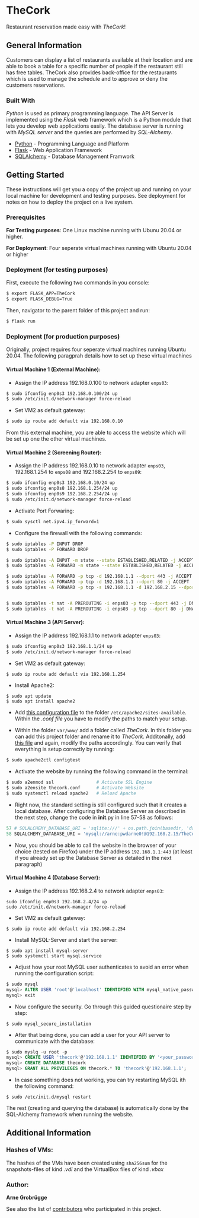 # TheCork

Restaurant reservation made easy with *TheCork*! 

## General Information

Customers can display a list of restaurants available at their location and are able to book a table for a specific number of people if the restaurant still has free tables. 
TheCork also provides back-office for the restaurants which is used to manage the schedule and to approve or deny the customers reservations.

### Built With

*Python* is used as primary programming language. The API Server is implemented using the *Flask* web framework which is a Python module that lets you develop web applications easily. The database server is running with *MySQL server* and the queries are performed by *SQL-Alchemy*. 

* [Python](https://www.python.org/) - Programming Language and Platform
* [Flask](https://flask.palletsprojects.com/en/2.2.x/) - Web Application Framework
* [SQLAlchemy](https://www.sqlalchemy.org/) - Database Management Framwork

## Getting Started

These instructions will get you a copy of the project up and running on your local machine for development and testing purposes. See deployment for notes on how to deploy the project on a live system.

### Prerequisites

**For Testing purposes**: One Linux machine running with Ubunu 20.04 or higher.

**For Deployment**: Four seperate virtual machines running with Ubuntu 20.04 or higher

### Deployment (for testing purposes)

First, execute the following two commands in you console:

```sh
$ export FLASK_APP=TheCork
$ export FLASK_DEBUG=True
```

Then, navigator to the parent folder of this project and run:

```bash
$ flask run
```

### Deployment (for production purposes)

Originally, project requires four seperate virtual machines running Ubuntu 20.04. 
The following paragprah details how to set up these virtual machines

#### **Virtual Machine 1** (External Machine):

* Assign the IP address 192.168.0.100 to network adapter `enps03`:

```bash
$ sudo ifconfig enp0s3 192.168.0.100/24 up
$ sudo /etc/init.d/network-manager force-reload
```

* Set VM2 as default gateway:

```bash
$ sudo ip route add default via 192.168.0.10 
```

From this external machine, you are able to access the website which will be set up one the other virtual machines.

#### **Virtual Machine 2** (Screening Router):

* Assign the IP address 192.168.0.10 to network adapter `enps03`, 192.168.1.254 to `enps08` and 192.168.2.254 to `enps09`:

```bash
$ sudo ifconfig enp0s3 192.168.0.10/24 up
$ sudo ifconfig enp0s8 192.168.1.254/24 up
$ sudo ifconfig enp0s9 192.168.2.254/24 up
$ sudo /etc/init.d/network-manager force-reload
```

* Activate Port Forwaring:

```bash
$ sudo sysctl net.ipv4.ip_forward=1
```

* Configure the firewall with the following commands:

```bash
$ sudo iptables -P INPUT DROP
$ sudo iptables -P FORWARD DROP

$ sudo iptables -A INPUT -m state --state ESTABLISHED,RELATED -j ACCEPT
$ sudo iptables -A FORWARD -m state --state ESTABLISHED,RELATED -j ACCEPT

$ sudo iptables -A FORWARD -p tcp -d 192.168.1.1 --dport 443 -j ACCEPT
$ sudo iptables -A FORWARD -p tcp -d 192.168.1.1 --dport 80 -j ACCEPT
$ sudo iptables -A FORWARD -p tcp -s 192.168.1.1 -d 192.168.2.15 --dport 3306 -j ACCEPT


$ sudo iptables -t nat -A PREROUTING -i enps03 -p tcp --dport 443 -j DNAT --to-destination 192.168.1.1
$ sudo iptables -t nat -A PREROUTING -i enps03 -p tcp --dport 80 -j DNAT --to-destination 192.168.1.1
```

#### **Virtual Machine 3** (API Server):

* Assign the IP address 192.168.1.1 to network adapter `enps03`:

```sh
$ sudo ifconfig enp0s3 192.168.1.1/24 up
$ sudo /etc/init.d/network-manager force-reload
```

* Set VM2 as default gateway:

```zsh
$ sudo ip route add default via 192.168.1.254 
```

* Install Apache2:

```console
$ sudo apt update
$ sudo apt install apache2
```

* Add [this configuration file](apache_files/webapp2.conf) to the folder `/etc/apache2/sites-available`. Within the *.conf file* you have to modify the paths to match your setup.

* Within the folder `var/www/` add a folder called *TheCork*. In this folder you can add this project folder and rename it to *TheCork*. Additonally, add [this file](apache_files/webapp2.wsgi) and again, modify the paths accordingly. You can verify that everything is setup correctly by running:

```bash
$ sudo apache2ctl configtest
```

* Activate the website by running the following command in the terminal:

```bash
$ sudo a2enmod ssl                # Activate SSL Engine
$ sudo a2ensite thecork.conf      # Activate Website
$ sudo systemctl reload apache2   # Reload Apache
```

* Right now, the standard setting is still configured such that it creates a local database. After configuring the Database Server as described in the next step, change the code in __init__.py in line 57-58 as follows:
```python
57 # SQLALCHEMY_DATABASE_URI = 'sqlite:///' + os.path.join(basedir, 'database.db'),
58 SQLALCHEMY_DATABASE_URI = 'mysql://arne:pwdarne0!@192.168.2.15/TheCork',
```

* Now, you should be able to call the website in the browser of your choice (tested on Firefox) under the IP address `192.168.1.1:443` (at least if you already set up the Database Server as detailed in the next paragraph)

#### **Virtual Machine 4** (Database Server):

* Assign the IP address 192.168.2.4 to network adapter `enps03`:

```
sudo ifconfig enp0s3 192.168.2.4/24 up
sudo /etc/init.d/network-manager force-reload
```

* Set VM2 as default gateway:

```
$ sudo ip route add default via 192.168.2.254 
```

* Install MySQL-Server and start the server:
```
$ sudo apt install mysql-server
$ sudo systemctl start mysql.service
```

* Adjust how your root MySQL user authenticates to avoid an error when running the configuration script:
```SQL
$ sudo mysql
mysql> ALTER USER 'root'@'localhost' IDENTIFIED WITH mysql_native_password BY '<your_password>';
mysql> exit
```

* Now configure the security. Go through this guided questionaire step by step:
```
$ sudo mysql_secure_installation
```

* After that being done, you can add a user for your API server to communicate with the database:
```SQL
$ sudo myslq -u root -p
mysql> CREATE USER 'thecork'@'192.168.1.1' IDENTIFIED BY '<your_password>';
mysql> CREATE DATABASE thecork
mysql> GRANT ALL PRIVILEGES ON thecork.* TO 'thecork'@'192.168.1.1';
```

* In case something does not working, you can try restarting MySQL ith the following command:
```
$ sudo /etc/init.d/mysql restart
```

The rest (creating and querying the database) is automatically done by the SQL-Alchemy framework when running the website.

## Additional Information

### Hashes of VMs:

The hashes of the VMs have been created using `sha256sum` for the snapshots-files of kind *.vdi* and the VirtualBox files of kind *.vbox*

### Author: 
**Arne Grobrügge** 

See also the list of [contributors](https://github.com/grobruegge/sirs2023/contributors) who participated in this project.
